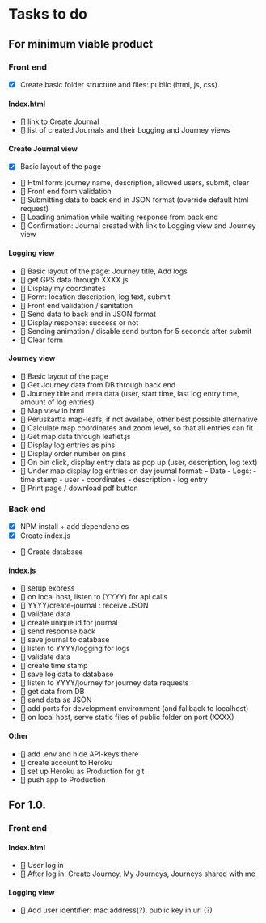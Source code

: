 # Tasks to do

## For minimum viable product

### Front end

- [x] Create basic folder structure and files: public (html, js, css)

#### Index.html

- [] link to Create Journal
- [] list of created Journals and their Logging and Journey views

#### Create Journal view

- [x] Basic layout of the page
- [] Html form: journey name, description, allowed users, submit, clear
- [] Front end form validation
- [] Submitting data to back end in JSON format (override default html request)
- [] Loading animation while waiting response from back end
- [] Confirmation: Journal created with link to Logging view and Journey view

#### Logging view

- [] Basic layout of the page: Journey title, Add logs
- [] get GPS data through XXXX.js
- [] Display my coordinates
- [] Form: location description, log text, submit
- [] Front end validation / sanitation
- [] Send data to back end in JSON format
- [] Display response: success or not
- [] Sending animation / disable send button for 5 seconds after submit
- [] Clear form

#### Journey view

- [] Basic layout of the page
- [] Get Journey data from DB through back end
- [] Journey title and meta data (user, start time, last log entry time, amount of log entries)
- [] Map view in html
- [] Peruskartta map-leafs, if not availabe, other best possible alternative
- [] Calculate map coordinates and zoom level, so that all entries can fit
- [] Get map data through leaflet.js
- [] Display log entries as pins
- [] Display order number on pins
- [] On pin click, display entry data as pop up (user, description, log text)
- [] Under map display log entries on day journal format: - Date - Logs: - time stamp - user - coordinates - description - log entry
- [] Print page / download pdf button

### Back end

- [x] NPM install + add dependencies
- [x] Create index.js
- [] Create database

#### index.js

- [] setup express
- [] on local host, listen to (YYYY) for api calls
- [] YYYY/create-journal : receive JSON
- [] validate data
- [] create unique id for journal
- [] send response back
- [] save journal to database
- [] listen to YYYY/logging for logs
- [] validate data
- [] create time stamp
- [] save log data to database
- [] listen to YYYY/journey for journey data requests
- [] get data from DB
- [] send data as JSON
- [] add ports for development environment (and fallback to localhost)
- [] on local host, serve static files of public folder on port (XXXX)

#### Other

- [] add .env and hide API-keys there
- [] create account to Heroku
- [] set up Heroku as Production for git
- [] push app to Production

## For 1.0.

### Front end

#### Index.html

- [] User log in
- [] After log in: Create Journey, My Journeys, Journeys shared with me

#### Logging view

- [] Add user identifier: mac address(?), public key in url (?)
